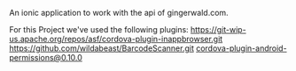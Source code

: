 An ionic application to work with the api of gingerwald.com.

For this Project we've used the following plugins:
https://git-wip-us.apache.org/repos/asf/cordova-plugin-inappbrowser.git
https://github.com/wildabeast/BarcodeScanner.git
cordova-plugin-android-permissions@0.10.0
